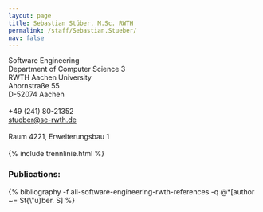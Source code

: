 ```yaml
---
layout: page
title: Sebastian Stüber, M.Sc. RWTH
permalink: /staff/Sebastian.Stueber/
nav: false
---
```


<div class="container">
    <div class="row">
        <div class="col-lg-4">
          Software Engineering<br>
          Department of Computer Science 3<br>
          RWTH Aachen University<br>
          Ahornstraße 55<br>
          D-52074 Aachen<br>
          <br>
          +49 (241) 80-21352<br>
          <a href="mailto:stueber@se-rwth.de">stueber@se-rwth.de</a><br>
          <br>
          Raum 4221, Erweiterungsbau 1
        </div>
    </div>
</div>

<br>
{% include trennlinie.html %}

### Publications:

<div class="publications">
  {% bibliography -f all-software-engineering-rwth-references -q @*[author ~= St{\"u}ber. S] %}
</div>
